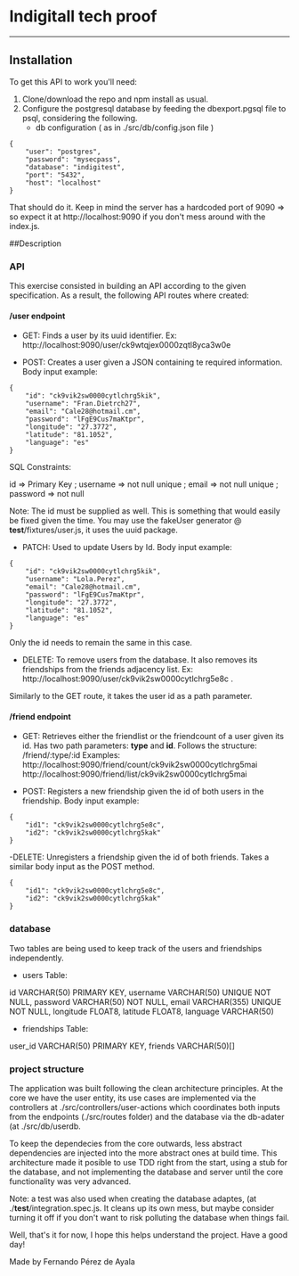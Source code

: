 # Indigitall tech proof
---

## Installation

  To get this API to work you'll need:

  1) Clone/download the repo and npm install as usual.
  2) Configure the postgresql database by feeding the dbexport.pgsql file to psql, considering the following.
      - db configuration ( as in ./src/db/config.json file )

```
{
	"user": "postgres",
	"password": "mysecpass",
	"database": "indigitest",
	"port": "5432",
	"host": "localhost"		
}
```
  That should do it. Keep in mind the server has a hardcoded port of 9090 => so expect it at http://localhost:9090 if you don't mess around with the index.js.

##Description

### API

This exercise consisted in building an API according to the given specification. As a result, the following API routes where created:

#### /user endpoint
- GET: Finds a user by its uuid identifier. Ex: http://localhost:9090/user/ck9wtqjex0000zqtl8yca3w0e 

- POST: Creates a user given a JSON containing te required information. Body input example:

```
{
	"id": "ck9vik2sw0000cytlchrg5kik",
  	"username": "Fran.Dietrch27",
  	"email": "Cale28@hotmail.cm",
  	"password": "lFgE9Cus7maKtpr",
  	"longitude": "27.3772", 
	"latitude": "81.1052",
	"language": "es"
}

```
SQL Constraints:

id => Primary Key ;
username => not null unique ;
email => not null unique ;
password => not null

Note: The id must be supplied as well. This is something that would easily be fixed given the time. You may use the fakeUser generator @ __test__/fixtures/user.js, it uses the uuid package.

- PATCH: Used to update Users by Id. Body input example:
```
{
	"id": "ck9vik2sw0000cytlchrg5kik",
  	"username": "Lola.Perez",
  	"email": "Cale28@hotmail.cm",
  	"password": "lFgE9Cus7maKtpr",
  	"longitude": "27.3772", 
	"latitude": "81.1052",
	"language": "es"
}
```
Only the id needs to remain the same in this case.

- DELETE: To remove users from the database. It also removes its friendships from the friends adjacency list. Ex: http://localhost:9090/user/ck9vik2sw0000cytlchrg5e8c .

Similarly to the GET route, it takes the user id as a path parameter.

#### /friend endpoint

- GET: Retrieves either the friendlist or the friendcount of a user given its id. Has two path parameters: **type** and **id**. 
  Follows the structure: /friend/:type/:id
  Examples: 
    http://localhost:9090/friend/count/ck9vik2sw0000cytlchrg5mai 
    http://localhost:9090/friend/list/ck9vik2sw0000cytlchrg5mai

- POST: Registers a new friendship given the id of both users in the friendship. Body input example:

``` 
{
	"id1": "ck9vik2sw0000cytlchrg5e8c",
	"id2": "ck9vik2sw0000cytlchrg5kak"
}
```
-DELETE: Unregisters a friendship given the id of both friends. Takes a similar body input as the POST method.

```
{
	"id1": "ck9vik2sw0000cytlchrg5e8c",
	"id2": "ck9vik2sw0000cytlchrg5kak"
}
```

### database

Two tables are being used to keep track of the users and friendships independently.

  - users Table:

  id VARCHAR(50) PRIMARY KEY,
  username VARCHAR(50) UNIQUE NOT NULL,
  password VARCHAR(50) NOT NULL,
  email VARCHAR(355) UNIQUE NOT NULL,
  longitude FLOAT8,
  latitude FLOAT8,
  language VARCHAR(50)

  - friendships Table:

  user_id VARCHAR(50) PRIMARY KEY,
  friends VARCHAR(50)[]

### project structure

  The application was built following the clean architecture principles. At the core we have the user entity, its use cases are implemented via the controllers at ./src/controllers/user-actions which coordinates both inputs from the endpoints (./src/routes folder) and the database via the db-adater (at ./src/db/userdb.

  To keep the dependecies from the core outwards, less abstract dependencies are injected into the more abstract ones at build time. This architecture made it posible to use TDD right from the start, using a stub for the database, and not implementing the database and server until the core functionality was very advanced.

Note: a test was also used when creating the database adaptes, (at ./__test__/integration.spec.js. It cleans up its own mess, but maybe consider turning it off if you don't want to risk polluting the database when things fail.


Well, that's it for now, I hope this helps understand the project. Have a good day!


Made by Fernando Pérez de Ayala
